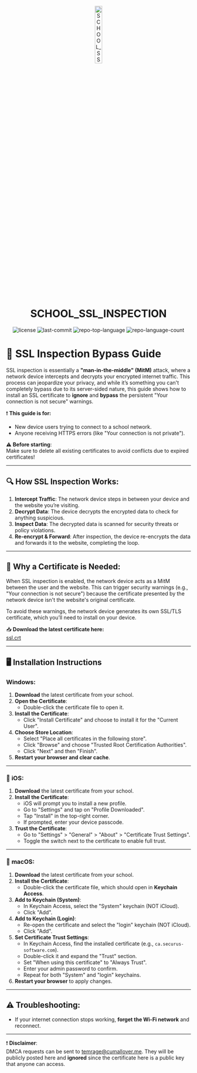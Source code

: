 <p align="center">
  <img src="https://i.imgur.com/UypXMEo.gif" width="20%" alt="SCHOOL_SSL_INSPECTION-logo">
</p>
<p align="center">
    <h1 align="center">SCHOOL_SSL_INSPECTION</h1>
</p>
<p align="center">
	<img src="https://img.shields.io/github/license/temrage/school_ssl_inspection?style=flat&logo=opensourceinitiative&logoColor=white&color=0080ff" alt="license">
	<img src="https://img.shields.io/github/last-commit/temrage/school_ssl_inspection?style=flat&logo=git&logoColor=white&color=0080ff" alt="last-commit">
	<img src="https://img.shields.io/github/languages/top/temrage/school_ssl_inspection?style=flat&color=0080ff" alt="repo-top-language">
	<img src="https://img.shields.io/github/languages/count/temrage/school_ssl_inspection?style=flat&color=0080ff" alt="repo-language-count">
  
# 🚨 SSL Inspection Bypass Guide

SSL inspection is essentially a **"man-in-the-middle" (MitM)** attack, where a network device intercepts and decrypts your encrypted internet traffic. This process can jeopardize your privacy, and while it’s something you can't completely bypass due to its server-sided nature, this guide shows how to install an SSL certificate to **ignore** and **bypass** the persistent "Your connection is not secure" warnings.

❗ **This guide is for:**  
- New device users trying to connect to a school network.
- Anyone receiving HTTPS errors (like "Your connection is not private").
  
⚠️ **Before starting**:  
Make sure to delete all existing certificates to avoid conflicts due to expired certificates!

---

## 🔍 **How SSL Inspection Works**:

1. **Intercept Traffic**: The network device steps in between your device and the website you’re visiting.
2. **Decrypt Data**: The device decrypts the encrypted data to check for anything suspicious.
3. **Inspect Data**: The decrypted data is scanned for security threats or policy violations.
4. **Re-encrypt & Forward**: After inspection, the device re-encrypts the data and forwards it to the website, completing the loop.

---

## 🔑 **Why a Certificate is Needed**:

When SSL inspection is enabled, the network device acts as a MitM between the user and the website. This can trigger security warnings (e.g., "Your connection is not secure") because the certificate presented by the network device isn't the website's original certificate. 

To avoid these warnings, the network device generates its own SSL/TLS certificate, which you’ll need to install on your device.

📥 **Download the latest certificate here:**  
[ssl.crt](https://github.com/temrage/school_ssl_inspection/releases/download/release/ssl.crt)

---

## 🖥️ **Installation Instructions**

### **Windows**:

1. **Download** the latest certificate from your school.
2. **Open the Certificate**:
   - Double-click the certificate file to open it.
3. **Install the Certificate**:
   - Click "Install Certificate" and choose to install it for the "Current User".
4. **Choose Store Location**:
   - Select "Place all certificates in the following store".
   - Click "Browse" and choose "Trusted Root Certification Authorities".
   - Click "Next" and then "Finish".
5. **Restart your browser and clear cache**.

---

### 📱 **iOS**:

1. **Download** the latest certificate from your school.
2. **Install the Certificate**:
   - iOS will prompt you to install a new profile.
   - Go to "Settings" and tap on "Profile Downloaded".
   - Tap "Install" in the top-right corner.
   - If prompted, enter your device passcode.
3. **Trust the Certificate**:
   - Go to "Settings" > "General" > "About" > "Certificate Trust Settings".
   - Toggle the switch next to the certificate to enable full trust.

---

### 🍏 **macOS**:

1. **Download** the latest certificate from your school.
2. **Install the Certificate**:
   - Double-click the certificate file, which should open in **Keychain Access**.
3. **Add to Keychain (System)**:
   - In Keychain Access, select the "System" keychain (NOT iCloud).
   - Click "Add".
4. **Add to Keychain (Login)**:
   - Re-open the certificate and select the "login" keychain (NOT iCloud).
   - Click "Add".
5. **Set Certificate Trust Settings**:
   - In Keychain Access, find the installed certificate (e.g., `ca.securus-software.com`).
   - Double-click it and expand the "Trust" section.
   - Set "When using this certificate" to "Always Trust".
   - Enter your admin password to confirm.
   - Repeat for both "System" and "login" keychains.
6. **Restart your browser** to apply changes.

---

## ⚠️ **Troubleshooting**:

- If your internet connection stops working, **forget the Wi-Fi network** and reconnect.

---

❗ **Disclaimer**:  
DMCA requests can be sent to [temrage@cumallover.me](mailto:temrage@cumallover.me). They will be publicly posted here and **ignored** since the certificate here is a public key that anyone can access.
